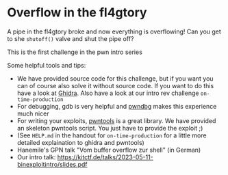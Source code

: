 # Overflow in the fl4gtory

A pipe in the fl4gtory broke and now everything is overflowing! Can you get to she `shutoff()` valve and shut the pipe off?

This is the first challenge in the pwn intro series


Some helpful tools and tips:
- We have provided source code for this challenge, but if you want you can of course also solve it without source code. If you want to do this have a look at [Ghidra](https://ghidra-sre.org/). Also have a look at our intro rev challenge `on-time-production`
- For debugging, gdb is very helpful and [pwndbg](https://github.com/pwndbg/pwndbg) makes this experience much nicer
- For writing your exploits, [pwntools](https://github.com/Gallopsled/pwntools) is a great library. We have provided an skeleton pwntools script. You just have to provide the exploit ;)
- (See `HELP.md` in the handout for `on-time-production` for a little more detailed explaination to ghidra and pwntools)
- Hanemile's GPN talk "Vom buffer overflow zur shell" (in German)
- Our intro talk: https://kitctf.de/talks/2023-05-11-binexploitintro/slides.pdf